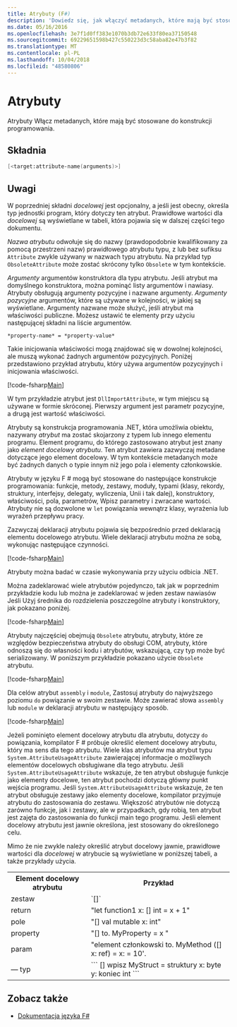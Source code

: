 ```yaml
---
title: Atrybuty (F#)
description: 'Dowiedz się, jak włączyć metadanych, które mają być stosowane do konstrukcji programowania w F # atrybutów.'
ms.date: 05/16/2016
ms.openlocfilehash: 3e7f1d0ff383e1070b3db72e633f80ea37150548
ms.sourcegitcommit: 69229651598b427c550223d3c58aba82e47b3f82
ms.translationtype: MT
ms.contentlocale: pl-PL
ms.lasthandoff: 10/04/2018
ms.locfileid: "48580806"
---
```

# <a name="attributes"></a>Atrybuty

Atrybuty Włącz metadanych, które mają być stosowane do konstrukcji programowania.

## <a name="syntax"></a>Składnia

```fsharp
[<target:attribute-name(arguments)>]
```

## <a name="remarks"></a>Uwagi

W poprzedniej składni *docelowej* jest opcjonalny, a jeśli jest obecny, określa typ jednostki program, który dotyczy ten atrybut. Prawidłowe wartości dla *docelowej* są wyświetlane w tabeli, która pojawia się w dalszej części tego dokumentu.

*Nazwa atrybutu* odwołuje się do nazwy (prawdopodobnie kwalifikowany za pomocą przestrzeni nazw) prawidłowego atrybutu typu, z lub bez sufiksu `Attribute` zwykle używany w nazwach typu atrybutu. Na przykład typ `ObsoleteAttribute` może zostać skrócony tylko `Obsolete` w tym kontekście.

*Argumenty* argumentów konstruktora dla typu atrybutu. Jeśli atrybut ma domyślnego konstruktora, można pominąć listy argumentów i nawiasy. Atrybuty obsługują argumenty pozycyjne i nazwane argumenty. *Argumenty pozycyjne* argumentów, które są używane w kolejności, w jakiej są wyświetlane. Argumenty nazwane może służyć, jeśli atrybut ma właściwości publiczne. Możesz ustawić te elementy przy użyciu następującej składni na liście argumentów.

```
*property-name* = *property-value*
```

Takie inicjowania właściwości mogą znajdować się w dowolnej kolejności, ale muszą wykonać żadnych argumentów pozycyjnych. Poniżej przedstawiono przykład atrybutu, który używa argumentów pozycyjnych i inicjowania właściwości.

[!code-fsharp[Main](../../../samples/snippets/fsharp/lang-ref-2/snippet6202.fs)]

W tym przykładzie atrybut jest `DllImportAttribute`, w tym miejscu są używane w formie skróconej. Pierwszy argument jest parametr pozycyjne, a drugą jest wartość właściwości.

Atrybuty są konstrukcja programowania .NET, która umożliwia obiektu, nazywany *atrybut* ma zostać skojarzony z typem lub innego elementu programu. Element programu, do którego zastosowano atrybut jest znany jako *element docelowy atrybutu*. Ten atrybut zawiera zazwyczaj metadane dotyczące jego element docelowy. W tym kontekście metadanych może być żadnych danych o typie innym niż jego pola i elementy członkowskie.

Atrybuty w języku F # mogą być stosowane do następujące konstrukcje programowania: funkcje, metody, zestawy, moduły, typami (klasy, rekordy, struktury, interfejsy, delegaty, wyliczenia, Unii i tak dalej), konstruktory, właściwości, pola, parametrów, Wpisz parametry i zwracane wartości. Atrybuty nie są dozwolone w `let` powiązania wewnątrz klasy, wyrażenia lub wyrażeń przepływu pracy.

Zazwyczaj deklaracji atrybutu pojawia się bezpośrednio przed deklaracją elementu docelowego atrybutu. Wiele deklaracji atrybutu można ze sobą, wykonując następujące czynności.

[!code-fsharp[Main](../../../samples/snippets/fsharp/lang-ref-2/snippet6603.fs)]

Atrybuty można badać w czasie wykonywania przy użyciu odbicia .NET.

Można zadeklarować wiele atrybutów pojedynczo, tak jak w poprzednim przykładzie kodu lub można je zadeklarować w jeden zestaw nawiasów Jeśli Użyj średnika do rozdzielenia poszczególne atrybuty i konstruktory, jak pokazano poniżej.

[!code-fsharp[Main](../../../samples/snippets/fsharp/lang-ref-2/snippet6604.fs)]

Atrybuty najczęściej obejmują `Obsolete` atrybutu, atrybuty, które ze względów bezpieczeństwa atrybuty do obsługi COM, atrybuty, które odnoszą się do własności kodu i atrybutów, wskazującą, czy typ może być serializowany. W poniższym przykładzie pokazano użycie `Obsolete` atrybutu.

[!code-fsharp[Main](../../../samples/snippets/fsharp/lang-ref-2/snippet6605.fs)]

Dla celów atrybut `assembly` i `module`, Zastosuj atrybuty do najwyższego poziomu `do` powiązanie w swoim zestawie. Może zawierać słowa `assembly` lub `module` w deklaracji atrybutu w następujący sposób.

[!code-fsharp[Main](../../../samples/snippets/fsharp/lang-ref-2/snippet6606.fs)]

Jeżeli pominięto element docelowy atrybutu dla atrybutu, dotyczy `do` powiązania, kompilator F # próbuje określić element docelowy atrybutu, który ma sens dla tego atrybutu. Wiele klas atrybutów ma atrybut typu `System.AttributeUsageAttribute` zawierającej informacje o możliwych elementów docelowych obsługiwane dla tego atrybutu. Jeśli `System.AttributeUsageAttribute` wskazuje, że ten atrybut obsługuje funkcje jako elementy docelowe, ten atrybut pochodzi dotyczą główny punkt wejścia programu. Jeśli `System.AttributeUsageAttribute` wskazuje, że ten atrybut obsługuje zestawy jako elementy docelowe, kompilator przyjmuje atrybutu do zastosowania do zestawu. Większość atrybutów nie dotyczą zarówno funkcje, jak i zestawy, ale w przypadkach, gdy robią, ten atrybut jest zajęta do zastosowania do funkcji main tego programu. Jeśli element docelowy atrybutu jest jawnie określona, jest stosowany do określonego celu.

Mimo że nie zwykle należy określić atrybut docelowy jawnie, prawidłowe wartości dla *docelowej* w atrybucie są wyświetlane w poniższej tabeli, a także przykłady użycia.

<table>
  <tr>
    <th>Element docelowy atrybutu</td>
    <th>Przykład</td> 
  </tr>
  <tr>
    <td>zestaw</td>
    <td>`[<assembly: AssemblyVersionAttribute("1.0.0.0")>]`</td> 
  </tr>
  <tr>
    <td>return</td>
    <td>"let function1 x: [<return: Obsolete>] int = x + 1"</td> 
  </tr>
  <tr>
    <td>pole</td>
    <td>"[<field: DefaultValue>] val mutable x: int"</td> 
  </tr>
  <tr>
    <td>property</td>
    <td>"[<property: Obsolete>] to. MyProperty = x "</td> 
  </tr>
  <tr>
    <td>param</td>
    <td>"element członkowski to. MyMethod ([<param: Out>] x: ref<int>) = x: = 10'.</td> 
  </tr>
  <tr>
    <td>— typ</td>
    <td>
        ```
        [<type: StructLayout(Sequential)>] wpisz MyStruct = struktury x: byte y: koniec int ```
    </td> 
  </tr>
</table>

## <a name="see-also"></a>Zobacz także

- [Dokumentacja języka F#](index.md)
